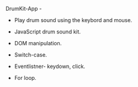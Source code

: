  DrumKit-App -


- Play drum sound using the keybord and mouse.

- JavaScript drum sound kit.

- DOM manipulation.

- Switch-case.

- Eventlistner- keydown, click.

- For loop.


